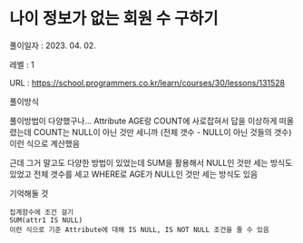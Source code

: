 # 나이 정보가 없는 회원 수 구하기
풀이일자 : 2023. 04. 02.  
    
레벨 : 1    

URL : https://school.programmers.co.kr/learn/courses/30/lessons/131528
    
풀이방식    

   풀이방법이 다양했구나...
   Attribute AGE랑 COUNT에 사로잡혀서 답을 이상하게 떠올렸는데
   COUNT는 NULL이 아닌 것만 세니까 (전체 갯수 - NULL이 아닌 것들의 갯수) 이런 식으로 계산했음

   근데 그거 말고도 다양한 방법이 있었는데
   SUM을 활용해서 NULL인 것만 세는 방식도 있었고
   전체 갯수를 세고 WHERE로 AGE가 NULL인 것만 세는 방식도 있음
   
기억해둘 것  
    
    집계함수에 조건 걸기
    SUM(attr1 IS NULL)
    이런 식으로 기준 Attribute에 대해 IS NULL, IS NOT NULL 조건을 줄 수 있음
